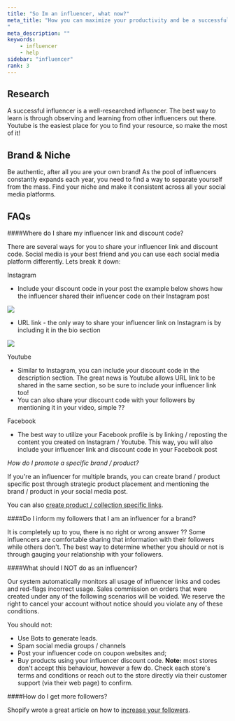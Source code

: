 ```yaml
---
title: "So Im an influencer, what now?"
meta_title: "How you can maximize your productivity and be a successful influencer
"
meta_description: ""
keywords:
    - influencer
    - help
sidebar: "influencer"
rank: 3
---
```

Research
-----------------------------------

A successful influencer is a well-researched influencer. The best way to learn is through observing and learning from other influencers out there. Youtube is the easiest place for you to find your resource, so make the most of it!

Brand & Niche
-----------------------------------

Be authentic, after all you are your own brand! As the pool of influencers constantly expands each year, you need to find a way to separate yourself from the mass. Find your niche and make it consistent across all your social media platforms.  

FAQs
-----------------------------------

####Where do I share my influencer link and discount code?

There are several ways for you to share your influencer link and discount code. Social media is your best friend and you can use each social media platform differently. Lets break it down:

Instagram

*   Include your discount code in your post  the example below shows how the influencer shared their influencer code on their Instagram post

![](https://downloads.intercomcdn.com/i/o/92697354/1d837147d0cdb4f93db03968/insta.jpg)

*   URL link - the only way to share your influencer link on Instagram is by including it in the bio section

![](https://downloads.intercomcdn.com/i/o/92698694/a3a45f9903adb227624a317c/insta+2.jpg)

Youtube

*   Similar to Instagram, you can include your discount code in the description section. The great news is Youtube allows URL link to be shared in the same section, so be sure to include your influencer link too!
*   You can also share your discount code with your followers by mentioning it in your video, simple ??

Facebook

*   The best way to utilize your Facebook profile is by linking / reposting the content you created on Instagram / Youtube. This way, you will also include your influencer link and discount code in your Facebook post

_How do I promote a specific brand / product?_

If you're an influencer for multiple brands, you can create brand / product specific post through strategic product placement and mentioning the brand / product in your social media post.

You can also [create product / collection specific links](/influencer/how-do-i-earn-commission).

####Do I inform my followers that I am an influencer for a brand?

It is completely up to you, there is no right or wrong answer ?? Some influencers are comfortable sharing that information with their followers while others don't. The best way to determine whether you should or not is through gauging your relationship with your followers.

####What should I NOT do as an influencer?

Our system automatically monitors all usage of influencer links and codes and red-flags incorrect usage. Sales commission on orders that were created under any of the following scenarios will be voided. We reserve the right to cancel your account without notice should you violate any of these conditions.  
  
You should not:

*   Use Bots to generate leads. 
*   Spam social media groups / channels
*   Post your influencer code on coupon websites and;
*   Buy products using your influencer discount code. **Note:** most stores don't accept this behaviour, however a few do. Check each store's terms and conditions or reach out to the store directly via their customer support (via their web page) to confirm.

####How do I get more followers?

Shopify wrote a great article on how to [increase your followers](https://www.shopify.com/blog/14288561-how-to-build-a-massive-following-on-instagram?utm_source=exacttarget&utm_medium=email&utm_campaign=digest&utm_content=digest).